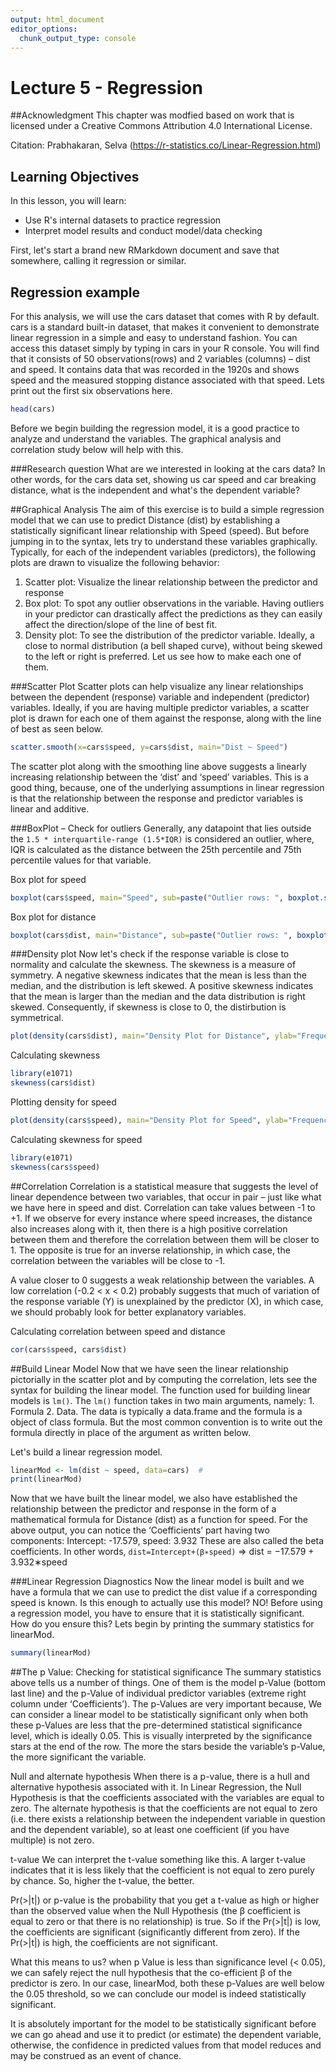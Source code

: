 ```yaml
---
output: html_document
editor_options: 
  chunk_output_type: console
---
```

# Lecture 5 -  Regression

##Acknowledgment
This chapter was modfied based on work that is licensed under a Creative Commons Attribution 4.0 International License.

Citation: Prabhakaran, Selva (https://r-statistics.co/Linear-Regression.html)

## Learning Objectives

In this lesson, you will learn:

- Use R's internal datasets to practice regression
- Interpret model results and conduct model/data checking

First, let's start a brand new RMarkdown document and save that somewhere, calling it regression or similar. 

## Regression example
For this analysis, we will use the cars dataset that comes with R by default. cars is a standard built-in dataset, that makes it convenient to demonstrate linear regression in a simple and easy to understand fashion. You can access this dataset simply by typing in cars in your R console. You will find that it consists of 50 observations(rows) and 2 variables (columns) – dist and speed. It contains data that was recorded in the 1920s and shows speed and the measured stopping distance associated with that speed.  Lets print out the first six observations here.


```r
head(cars)
```

Before we begin building the regression model, it is a good practice to analyze and understand the variables. The graphical analysis and correlation study below will help with this.

###Research question
What are we interested in looking at the cars data? In other words, for the cars data set, showing us car speed and car breaking distance, what is the independent and what's the dependent variable?

##Graphical Analysis
The aim of this exercise is to build a simple regression model that we can use to predict Distance (dist) by establishing a statistically significant linear relationship with Speed (speed). But before jumping in to the syntax, lets try to understand these variables graphically. Typically, for each of the independent variables (predictors), the following plots are drawn to visualize the following behavior:

  1. Scatter plot: Visualize the linear relationship between the predictor and response
  2. Box plot: To spot any outlier observations in the variable. Having outliers in your predictor can drastically affect the predictions as they can easily affect the direction/slope of the line of best fit.
  3. Density plot: To see the distribution of the predictor variable. Ideally, a close to normal distribution (a bell shaped curve), without being skewed to the left or right is preferred. Let us see how to make each one of them.
  

###Scatter Plot
Scatter plots can help visualize any linear relationships between the dependent (response) variable and independent (predictor) variables. Ideally, if you are having multiple predictor variables, a scatter plot is drawn for each one of them against the response, along with the line of best as seen below.

```r
scatter.smooth(x=cars$speed, y=cars$dist, main="Dist ~ Speed")
```

The scatter plot along with the smoothing line above suggests a linearly increasing relationship between the ‘dist’ and ‘speed’ variables. This is a good thing, because, one of the underlying assumptions in linear regression is that the relationship between the response and predictor variables is linear and additive.

###BoxPlot – Check for outliers
Generally, any datapoint that lies outside the `1.5 * interquartile-range (1.5*IQR)` is considered an outlier, where, IQR is calculated as the distance between the 25th percentile and 75th percentile values for that variable.

Box plot for speed

```r
boxplot(cars$speed, main="Speed", sub=paste("Outlier rows: ", boxplot.stats(cars$speed)$out))
```

Box plot for distance

```r
boxplot(cars$dist, main="Distance", sub=paste("Outlier rows: ", boxplot.stats(cars$dist)$out))
```

###Density plot
Now let's check if the response variable is close to normality and calculate the skewness. The skewness is a measure of symmetry. A negative skewness indicates that the mean is less than the median, and the distribution is left skewed. A positive skewness indicates that the mean is larger than the median and the data distribution is right skewed. Consequently, if skewness is close to 0, the distirbution is symmetrical. 


```r
plot(density(cars$dist), main="Density Plot for Distance", ylab="Frequency")
```

Calculating skewness

```r
library(e1071)
skewness(cars$dist)
```

Plotting density for speed

```r
plot(density(cars$speed), main="Density Plot for Speed", ylab="Frequency")
```

Calculating skewness for speed

```r
library(e1071)
skewness(cars$speed)
```

##Correlation
Correlation is a statistical measure that suggests the level of linear dependence between two variables, that occur in pair – just like what we have here in speed and dist. Correlation can take values between -1 to +1. If we observe for every instance where speed increases, the distance also increases along with it, then there is a high positive correlation between them and therefore the correlation between them will be closer to 1. The opposite is true for an inverse relationship, in which case, the correlation between the variables will be close to -1.

A value closer to 0 suggests a weak relationship between the variables. A low correlation (-0.2 < x < 0.2) probably suggests that much of variation of the response variable (Y) is unexplained by the predictor (X), in which case, we should probably look for better explanatory variables.

Calculating correlation between speed and distance


```r
cor(cars$speed, cars$dist)
```

##Build Linear Model
Now that we have seen the linear relationship pictorially in the scatter plot and by computing the correlation, lets see the syntax for building the linear model. The function used for building linear models is `lm()`. The `lm()` function takes in two main arguments, namely: 1. Formula 2. Data. The data is typically a data.frame and the formula is a object of class formula. But the most common convention is to write out the formula directly in place of the argument as written below.

Let's build a linear regression model.  


```r
linearMod <- lm(dist ~ speed, data=cars)  # 
print(linearMod)
```

Now that we have built the linear model, we also have established the relationship between the predictor and response in the form of a mathematical formula for Distance (dist) as a function for speed. For the above output, you can notice the ‘Coefficients’ part having two components: Intercept: -17.579, speed: 3.932 These are also called the beta coefficients. In other words, 
`dist=Intercept+(β∗speed)`
=> dist = −17.579 + 3.932∗speed

###Linear Regression Diagnostics
Now the linear model is built and we have a formula that we can use to predict the dist value if a corresponding speed is known. Is this enough to actually use this model? NO! Before using a regression model, you have to ensure that it is statistically significant. How do you ensure this? Lets begin by printing the summary statistics for linearMod.


```r
summary(linearMod)
```

##The p Value: Checking for statistical significance
The summary statistics above tells us a number of things. One of them is the model p-Value (bottom last line) and the p-Value of individual predictor variables (extreme right column under ‘Coefficients’). The p-Values are very important because, We can consider a linear model to be statistically significant only when both these p-Values are less that the pre-determined statistical significance level, which is ideally 0.05. This is visually interpreted by the significance stars at the end of the row. The more the stars beside the variable’s p-Value, the more significant the variable.

Null and alternate hypothesis
When there is a p-value, there is a hull and alternative hypothesis associated with it. In Linear Regression, the Null Hypothesis is that the coefficients associated with the variables are equal to zero. The alternate hypothesis is that the coefficients are not equal to zero (i.e. there exists a relationship between the independent variable in question and the dependent variable), so at least one coefficient (if you have multiple) is not zero.

t-value
We can interpret the t-value something like this. A larger t-value indicates that it is less likely that the coefficient is not equal to zero purely by chance. So, higher the t-value, the better.

Pr(>|t|) or p-value is the probability that you get a t-value as high or higher than the observed value when the Null Hypothesis (the β coefficient is equal to zero or that there is no relationship) is true. So if the Pr(>|t|) is low, the coefficients are significant (significantly different from zero). If the Pr(>|t|) is high, the coefficients are not significant.

What this means to us? when p Value is less than significance level (< 0.05), we can safely reject the null hypothesis that the co-efficient β of the predictor is zero. In our case, linearMod, both these p-Values are well below the 0.05 threshold, so we can conclude our model is indeed statistically significant.

It is absolutely important for the model to be statistically significant before we can go ahead and use it to predict (or estimate) the dependent variable, otherwise, the confidence in predicted values from that model reduces and may be construed as an event of chance.

